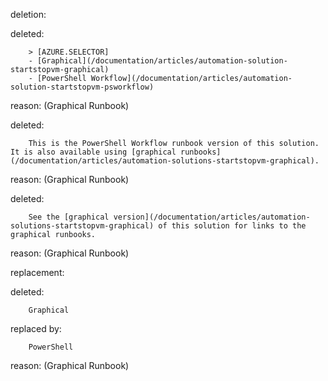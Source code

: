 deletion:

deleted:

		> [AZURE.SELECTOR]
		- [Graphical](/documentation/articles/automation-solution-startstopvm-graphical)
		- [PowerShell Workflow](/documentation/articles/automation-solution-startstopvm-psworkflow)

reason: (Graphical Runbook)

deleted:

		This is the PowerShell Workflow runbook version of this solution. It is also available using [graphical runbooks](/documentation/articles/automation-solutions-startstopvm-graphical).

reason: (Graphical Runbook)

deleted:

		See the [graphical version](/documentation/articles/automation-solutions-startstopvm-graphical) of this solution for links to the graphical runbooks.

reason: (Graphical Runbook)

replacement:

deleted:

		Graphical

replaced by:

		PowerShell

reason: (Graphical Runbook)

